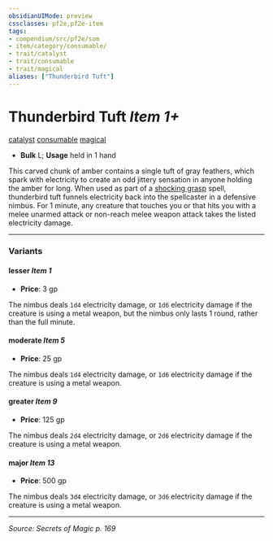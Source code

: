 ```yaml
---
obsidianUIMode: preview
cssclasses: pf2e,pf2e-item
tags:
- compendium/src/pf2e/som
- item/category/consumable/
- trait/catalyst
- trait/consumable
- trait/magical
aliases: ["Thunderbird Tuft"]
---
```

# Thunderbird Tuft *Item 1+*  
[catalyst](rules/traits/catalyst-som.md "Catalyst Item Trait")  [consumable](rules/traits/consumable.md "Consumable Item Trait")  [magical](rules/traits/magical.md "Magical Item Trait")  

- **Bulk** L; **Usage** held in 1 hand

This carved chunk of amber contains a single tuft of gray feathers, which spark with electricity to create an odd jittery sensation in anyone holding the amber for long. When used as part of a [shocking grasp](compendium/spells/shocking-grasp.md) spell, thunderbird tuft funnels electricity back into the spellcaster in a defensive nimbus. For 1 minute, any creature that touches you or that hits you with a melee unarmed attack or non-reach melee weapon attack takes the listed electricity damage.

---

### Variants

#### lesser *Item 1*

- **Price**: 3 gp

The nimbus deals `1d4` electricity damage, or `1d6` electricity damage if the creature is using a metal weapon, but the nimbus only lasts 1 round, rather than the full minute.

#### moderate *Item 5*

- **Price**: 25 gp

The nimbus deals `1d4` electricity damage, or `1d6` electricity damage if the creature is using a metal weapon.

#### greater *Item 9*

- **Price**: 125 gp

The nimbus deals `2d4` electricity damage, or `2d6` electricity damage if the creature is using a metal weapon.

#### major *Item 13*

- **Price**: 500 gp

The nimbus deals `3d4` electricity damage, or `3d6` electricity damage if the creature is using a metal weapon.

---
*Source: Secrets of Magic p. 169*